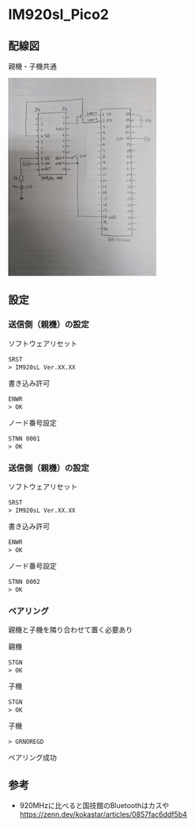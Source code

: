 # IM920sl_Pico2

## 配線図
親機・子機共通

<img src="wiring_diagram.jpg" width="300">

## 設定
### 送信側（親機）の設定
ソフトウェアリセット
```
SRST
> IM920sL Ver.XX.XX
```
書き込み許可
```
ENWR
> OK
```
ノード番号設定
```
STNN 0001
> OK
```

### 送信側（親機）の設定
ソフトウェアリセット
```
SRST
> IM920sL Ver.XX.XX
```
書き込み許可
```
ENWR
> OK
```
ノード番号設定
```
STNN 0002
> OK
```

### ペアリング
親機と子機を隣り合わせて置く必要あり

親機
```
STGN
> OK
```
子機
```
STGN
> OK
```


子機
```
> GRNOREGD
```
ペアリング成功


## 参考
- 920MHzに比べると国技館のBluetoothはカスや https://zenn.dev/kokastar/articles/0857fac6ddf5b4

